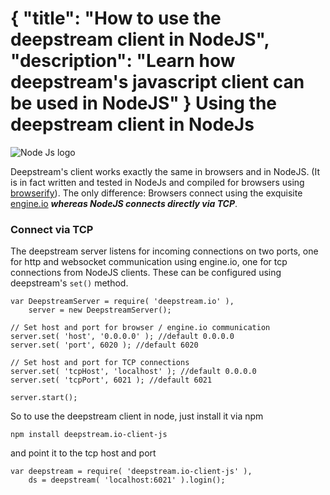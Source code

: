 {
	"title": "How to use the deepstream client in NodeJS",
	"description": "Learn how deepstream's javascript client can be used in NodeJS"
}
Using the deepstream client in NodeJs
==============================================
<img class="center" src="../assets/images/nodejs.png" alt="Node Js logo" />

Deepstream's client works exactly the same in browsers and in NodeJS. (It is in fact written and tested in NodeJs and compiled for browsers using [browserify](http://browserify.org/)). The only difference: Browsers connect using the exquisite [engine.io](https://github.com/Automattic/engine.io) ***whereas NodeJS connects directly via TCP***.

### Connect via TCP
The deepstream server listens for incoming connections on two ports, one for http and websocket communication using engine.io, one for tcp connections from NodeJS clients. These can be configured using deepstream's `set()` method.

	var DeepstreamServer = require( 'deepstream.io' ),
		server = new DeepstreamServer();

	// Set host and port for browser / engine.io communication
	server.set( 'host', '0.0.0.0' ); //default 0.0.0.0
	server.set( 'port', 6020 ); //default 6020

	// Set host and port for TCP connections
	server.set( 'tcpHost', 'localhost' ); //default 0.0.0.0
	server.set( 'tcpPort', 6021 ); //default 6021

	server.start();

So to use the deepstream client in node, just install it via npm

	npm install deepstream.io-client-js

and point it to the tcp host and port

	var deepstream = require( 'deepstream.io-client-js' ),
		ds = deepstream( 'localhost:6021' ).login();
